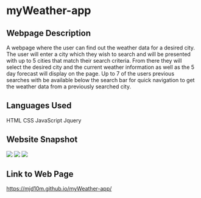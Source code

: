 # myWeather-app

## Webpage Description
A webpage where the user can find out the weather data for a desired city.  The user will enter a city which they wish to search and will be presented with up to 5 cities that match their search criteria.  From there they will select the desired city and the current weather information as well as the 5 day forecast will display on the page.  Up to 7 of the users previous searches with be available below the search bar for quick navigation to get the weather data from a previously searched city.

## Languages Used
HTML
CSS
JavaScript
Jquery

## Website Snapshot
 ![](assets/images/first-load.png.png)
 ![](assets/images/weather-data-displayed.png.png)
 ![](assets/images/saved-data-load.png.png)

## Link to Web Page
https://mjd10m.github.io/myWeather-app/